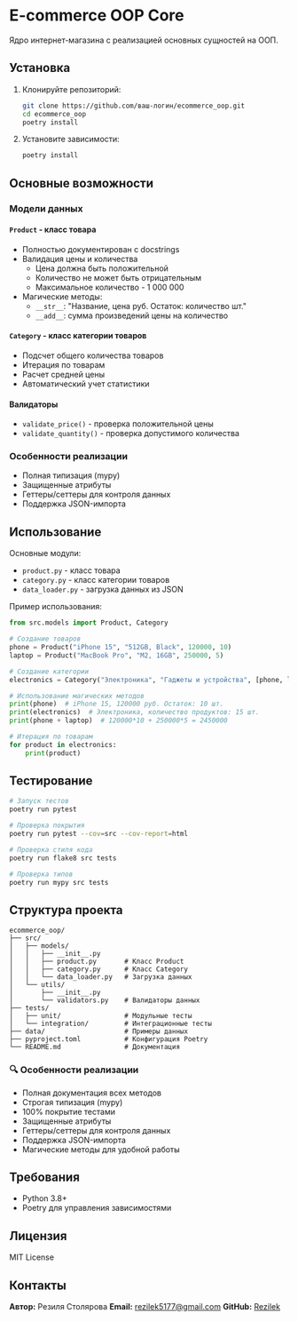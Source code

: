 # E-commerce OOP Core

Ядро интернет-магазина с реализацией основных сущностей на ООП.

## Установка

1. Клонируйте репозиторий:
   ```bash
   git clone https://github.com/ваш-логин/ecommerce_oop.git
   cd ecommerce_oop
   poetry install
   ```

2. Установите зависимости:
   ```bash
   poetry install
   ```

## Основные возможности

### Модели данных

#### **`Product`** - класс товара
- Полностью документирован с docstrings
- Валидация цены и количества
  - Цена должна быть положительной
  - Количество не может быть отрицательным
  - Максимальное количество - 1 000 000
- Магические методы:
  - `__str__`: "Название, цена руб. Остаток: количество шт."
  - `__add__`: сумма произведений цены на количество

#### **`Category`** - класс категории товаров
- Подсчет общего количества товаров
- Итерация по товарам
- Расчет средней цены
- Автоматический учет статистики

#### **Валидаторы**
- `validate_price()` - проверка положительной цены
- `validate_quantity()` - проверка допустимого количества

### Особенности реализации

- Полная типизация (mypy)
- Защищенные атрибуты
- Геттеры/сеттеры для контроля данных
- Поддержка JSON-импорта

## Использование

Основные модули:

- `product.py` - класс товара
- `category.py` - класс категории товаров
- `data_loader.py` - загрузка данных из JSON

Пример использования:

```python
from src.models import Product, Category

# Создание товаров
phone = Product("iPhone 15", "512GB, Black", 120000, 10)
laptop = Product("MacBook Pro", "M2, 16GB", 250000, 5)

# Создание категории
electronics = Category("Электроника", "Гаджеты и устройства", [phone, laptop])

# Использование магических методов
print(phone)  # iPhone 15, 120000 руб. Остаток: 10 шт.
print(electronics)  # Электроника, количество продуктов: 15 шт.
print(phone + laptop)  # 120000*10 + 250000*5 = 2450000

# Итерация по товарам
for product in electronics:
    print(product)
```

## Тестирование

```bash
# Запуск тестов
poetry run pytest

# Проверка покрытия
poetry run pytest --cov=src --cov-report=html

# Проверка стиля кода
poetry run flake8 src tests

# Проверка типов
poetry run mypy src tests
```

## Структура проекта

```
ecommerce_oop/
├── src/
│   ├── models/
│   │   ├── __init__.py
│   │   ├── product.py       # Класс Product
│   │   ├── category.py      # Класс Category
│   │   └── data_loader.py   # Загрузка данных
│   └── utils/
│       ├── __init__.py
│       └── validators.py    # Валидаторы данных
├── tests/
│   ├── unit/                # Модульные тесты
│   └── integration/         # Интеграционные тесты
├── data/                    # Примеры данных
├── pyproject.toml           # Конфигурация Poetry
└── README.md                # Документация
```

### 🔍 Особенности реализации

- Полная документация всех методов
- Строгая типизация (mypy)
- 100% покрытие тестами
- Защищенные атрибуты
- Геттеры/сеттеры для контроля данных
- Поддержка JSON-импорта
- Магические методы для удобной работы

## Требования

- Python 3.8+
- Poetry для управления зависимостями

## Лицензия

MIT License

## Контакты

**Автор:** Резиля Столярова
**Email:** rezilek5177@gmail.com
**GitHub:** [Rezilek](https://github.com/Rezilek)

